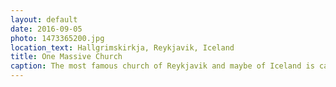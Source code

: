 ```yaml
---
layout: default
date: 2016-09-05
photo: 1473365200.jpg
location_text: Hallgrimskirkja, Reykjavik, Iceland
title: One Massive Church
caption: The most famous church of Reykjavik and maybe of Iceland is called Hallgrimskirkja. In the foreground the statue of Leifur Eiríksson, I called him "Le Viking Dude".
---
```

